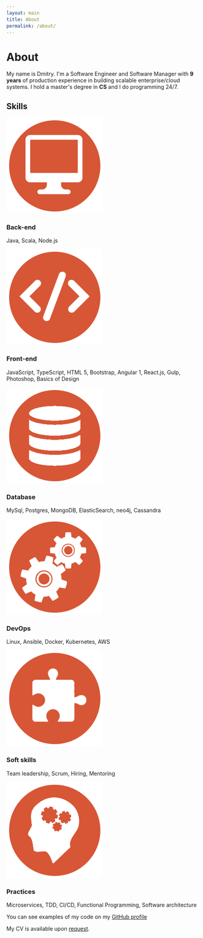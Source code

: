 ```yaml
---
layout: main
title: About
permalink: /about/
---
```


# About

My name is Dmitry. I'm a Software Engineer and Software Manager with **9 years** of production experience in building scalable enterprise/cloud systems. I hold a master's degree in **CS** and I do programming 24/7.

## Skills

<div class="row skills">

  <div class="col-md-6">
    <div class="row">
      <div class="col-xs-2">
        <img src="/assets/icons_about/backend.png">
      </div>
      <div class="col-xs-10">
        <h3>Back-end</h3>
        <p>
          Java, Scala, Node.js
        </p>
      </div>
    </div>
  </div>

  <div class="col-md-6">
    <div class="row">
      <div class="col-xs-2">
        <img src="/assets/icons_about/frontend.png">
      </div>
      <div class="col-xs-10">
        <h3>Front-end</h3>
        <p>
          JavaScript, TypeScript, HTML 5, Bootstrap, Angular 1, React.js, Gulp, Photoshop, Basics of Design
        </p>
      </div>
    </div>
  </div>

  <div class="col-md-6">
    <div class="row">
      <div class="col-xs-2">
        <img src="/assets/icons_about/database.png">
      </div>
      <div class="col-xs-10">
        <h3>Database</h3>
        <p>
          MySql, Postgres, MongoDB, ElasticSearch, neo4j, Cassandra
        </p>
      </div>
    </div>
  </div>

  <div class="col-md-6">
    <div class="row">
      <div class="col-xs-2">
        <img src="/assets/icons_about/devops.png">
      </div>
      <div class="col-xs-10">
        <h3>DevOps</h3>
        <p>
          Linux, Ansible, Docker, Kubernetes, AWS
        </p>
      </div>
    </div>
  </div>

  <div class="col-md-6">
    <div class="row">
      <div class="col-xs-2">
        <img src="/assets/icons_about/integration.png">
      </div>
      <div class="col-xs-10">
        <h3>Soft skills</h3>
        <p>
          Team leadership, Scrum, Hiring, Mentoring
        </p>
      </div>
    </div>
  </div>

  <div class="col-md-6">
    <div class="row">
      <div class="col-xs-2">
        <img src="/assets/icons_about/practices.png">
      </div>
      <div class="col-xs-10">
        <h3>Practices</h3>
        <p>
          Microservices, TDD, CI/CD, Functional Programming, Software architecture
        </p>
      </div>
    </div>
  </div>

</div>

You can see examples of my code on my [GitHub profile](https://github.com/dimafeng)

My CV is available upon [request](/contacts/).
